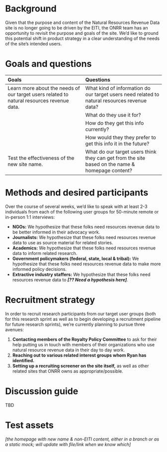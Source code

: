 # Background

Given that the purpose and content of the Natural Resources Revenue Data site is no longer going to be driven by the EITI, the ONRR team has an opportunity to revisit the purpose and goals of the site. We’d like to ground this potential shift in product strategy in a clear understanding of the needs of the site’s intended users.

# Goals and questions
| Goals | Questions |
| :----- | :--------- |
| Learn more about the needs of our target users related to natural resources revenue data. | What kind of information do our target users need related to natural resources revenue data? |
| | What do they use it for? |
| | How do they get this info currently? |
| | How would they they prefer to get this info it in the future? |
| Test the effectiveness of the new site name. | What do our target users think they can get from the site based on the name & homepage content? |


# Methods and desired participants

Over the course of several weeks, we’d like to speak with at least 2-3 individuals from each of the following user groups for 50-minute remote or in-person 1:1 interviews:

- **NGOs:** We hypothesize that these folks need resources revenue data to be better informed in their advocacy work. 
- **Journalists:** We hypothesize that these folks need resources revenue data to use as source material for related stories.
- **Academics:** We hypothesize that these folks need resources revenue data to inform related research.
- **Government policymakers (federal, state, local & tribal):** We hypothesize that these folks need resources revenue data to make more informed policy decisions.
- **Extractive industry staffers:** We hypothesize that these folks need resources revenue data to **_[?? Need a hypothesis here]_**.


# Recruitment strategy

In order to recruit research participants from our target user groups (both for this research sprint as well as to begin developing a recruitment pipeline for future research sprints), we’re currently planning to pursue three avenues:

1. **Contacting members of the Royalty Policy Committee** to ask for their help putting us in touch with members of their organizations who use natural resource revenue data in their day to day work.
2. **Reaching out to various related interest groups whom Ryan has identified.**
3. **Setting up a recruiting screener on the site itself,** as well as other related sites that ONRR owns as appropriate/possible.


# Discussion guide
TBD

# Test assets
_[the homepage with new name & non-EITI content, either in a branch or as a static mock; will update with file/link when we know which]_
